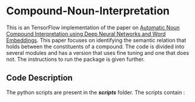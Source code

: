 # Compound-Noun-Interpretation
This is an TensorFlow implementation of the paper on [Automatic Noun Compound Interpretation using
Deep Neural Networks and Word Embeddings](http://www.sfs.uni-tuebingen.de/~cdima/papers/IWCS201522.pdf).
This paper focuses on identifying the semantic relation that holds between the constituents of a compound.
The code is divided into several modules and has a version that uses fine tuning and one that does not. The instructions to run the package is given further.

## Code Description
The python scripts are present in the ***scripts*** folder. The scripts contain :





